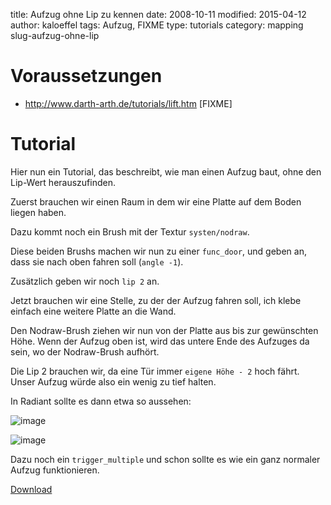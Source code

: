 ﻿title: Aufzug ohne Lip zu kennen
date: 2008-10-11
modified: 2015-04-12
author: kaloeffel
tags: Aufzug, FIXME
type: tutorials
category: mapping
slug-aufzug-ohne-lip

# Voraussetzungen

* http://www.darth-arth.de/tutorials/lift.htm [FIXME]

# Tutorial

Hier nun ein Tutorial, das beschreibt, wie man einen Aufzug baut, ohne den Lip-Wert herauszufinden.

Zuerst brauchen wir einen Raum in dem wir eine Platte auf dem Boden liegen haben. 

Dazu kommt noch ein Brush mit der Textur `systen/nodraw`. 

Diese beiden Brushs machen wir nun zu einer `func_door`, und geben an, dass sie nach oben fahren soll (`angle -1`). 

Zusätzlich geben wir noch `lip 2` an. 

Jetzt brauchen wir eine Stelle, zu der der Aufzug fahren soll, ich klebe einfach eine weitere Platte an die Wand.

Den Nodraw-Brush ziehen wir nun von der Platte aus bis zur gewünschten Höhe. Wenn der Aufzug oben ist, wird das untere Ende des Aufzuges da sein, wo der Nodraw-Brush aufhört. 

Die Lip 2 brauchen wir, da eine Tür immer `eigene Höhe - 2` hoch fährt. Unser Aufzug würde also ein wenig zu tief halten. 

In Radiant sollte es dann etwa so aussehen:

![image]({filename}entity-aufzug-ohne-lip-2d.png)

![image]({filename}entity-aufzug-ohne-lip-3d.png)

Dazu noch ein `trigger_multiple` und schon sollte es wie ein ganz normaler Aufzug funktionieren.

[Download]({filename}examples/lift.pk3)
